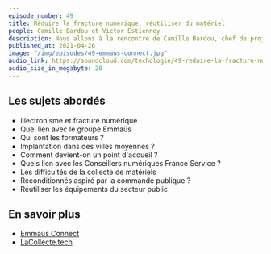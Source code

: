 ```yaml
---
episode_number: 49
title: Réduire la fracture numérique, réutiliser du matériel
people: Camille Bardou et Victor Estienney
description: Nous allons à la rencontre de Camille Bardou, chef de projet lacollecte.tech et Victor Estienney, responsable national des opérations de Emmaüs Connect.
published_at: 2021-04-26
image: "/img/episodes/49-emmaus-connect.jpg"
audio_link: https://soundcloud.com/techologie/49-reduire-la-fracture-numerique-reutiliser-du-materiel-avec-camille-bardou-et-victor-estienney
audio_size_in_megabyte: 20
---
```


## Les sujets abordés

* Illectronisme et fracture numérique
* Quel lien avec le groupe Emmaüs
* Qui sont les formateurs ?
* Implantation dans des villes moyennes ?
* Comment devient-on un point d'accueil ?
* Quels lien avec les Conseillers numériques France Service ?
* Les difficultés de la collecte de matériels
* Reconditionnés aspiré par la commande publique ?
* Réutiliser les équipements du secteur public

## En savoir plus

* [Emmaüs Connect](https://emmaus-connect.org/)
* [LaCollecte.tech](https://lacollecte.tech/)
